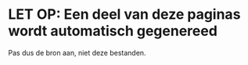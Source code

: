 # LET OP: Een deel van deze paginas wordt automatisch gegenereed

Pas dus de bron aan, niet deze bestanden.